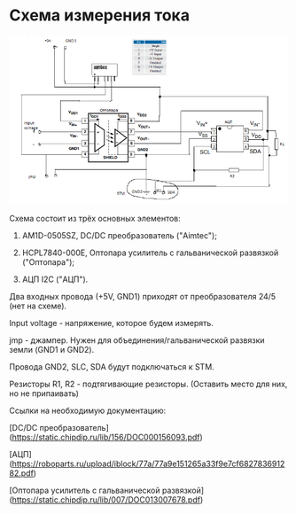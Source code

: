 # Схема измерения тока

<p align="center">
<img src="picture/Current_sensor_circuit.png" width=700/>
</p>

Схема состоит из трёх основных элементов: 

1) AM1D-0505SZ, DC/DC преобразователь ("Aimtec"); 

2) HCPL7840-000E, Оптопара усилитель с гальванической развязкой ("Оптопара");

3) АЦП I2C ("АЦП").

Два входных провода (+5V, GND1) приходят от преобразователя 24/5 (нет на схеме). 

Input voltage - напряжение, которое будем измерять.

jmp - джампер. Нужен для объединения/гальванической развязки земли (GND1 и GND2).

Провода GND2, SLC, SDA будут подключаться к STM.

Резисторы R1, R2 - подтягивающие резисторы. (Оставить место для них, но не припаивать)

Ссылки на необходимую документацию:

 [DC/DC преобразователь] (https://static.chipdip.ru/lib/156/DOC000156093.pdf)

 [АЦП] (https://roboparts.ru/upload/iblock/77a/77a9e151265a33f9e7cf682783691282.pdf)

 [Оптопара усилитель с гальванической развязкой] (https://static.chipdip.ru/lib/007/DOC013007678.pdf)

